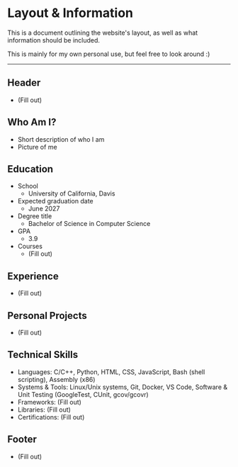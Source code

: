 # Layout & Information

This is a document outlining the website's layout, as well as what information should be included. 

This is mainly for my own personal use, but feel free to look around :)

---
## Header 
- (Fill out)

## Who Am I? 

- Short description of who I am 
- Picture of me 

## Education 

- School
  - University of California, Davis 
- Expected graduation date 
  - June 2027
- Degree title 
  - Bachelor of Science in Computer Science
- GPA 
  - 3.9
- Courses 
  - (Fill out)

## Experience 

- (Fill out)

## Personal Projects 

- (Fill out)

## Technical Skills

- Languages: C/C++, Python, HTML, CSS, JavaScript, Bash (shell scripting), Assembly (x86)
- Systems & Tools: Linux/Unix systems, Git, Docker, VS Code, Software & Unit Testing (GoogleTest, CUnit, gcov/gcovr)
- Frameworks: (Fill out)
- Libraries: (Fill out)
- Certifications: (Fill out)

## Footer
- (Fill out)  